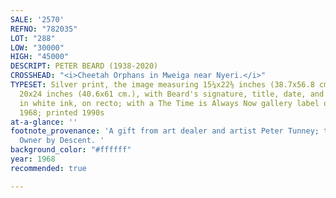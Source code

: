 ```yaml
---
SALE: '2570'
REFNO: "782035"
LOT: "288"
LOW: "30000"
HIGH: "45000"
DESCRIPT: PETER BEARD (1938-2020)
CROSSHEAD: "<i>Cheetah Orphans in Mweiga near Nyeri.</i>"
TYPESET: Silver print, the image measuring 15¼x22⅜ inches (38.7x56.8 cm.), the sheet
  20x24 inches (40.6x61 cm.), with Beard's signature, title, date, and notations,
  in white ink, on recto; with a The Time is Always Now gallery label on frame verso.
  1968; printed 1990s
at-a-glance: ''
footnote_provenance: 'A gift from art dealer and artist Peter Tunney; to the Present
  Owner by Descent. '
background_color: "#ffffff"
year: 1968
recommended: true

---
```

